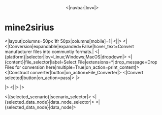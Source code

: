 <center>
<|navbar|lov=|>
</center>

# mine2sirius

<|layout|columns=50px 1fr 50px|columns[mobile]=1|
<||>
<|
    <|Conversion|expandable|expanded=False|hover_text=Convert manufacturer files into communtiy formats.|
<|{platform}|selector|lov=Linux;Windows;MacOS|dropdown|>
<|{content}|file_selector|label=Select File|extensions=*|drop_message=Drop Files for conversion here|multiple=True|on_action=print_content|>
<|Construct converter|button|on_action=File_Converter|>
<|Convert selected|button|on_action=pass|>
    |>
    
|>
<||>
|>

<|{selected_scenario}|scenario_selector|>
<|{selected_data_node}|data_node_selector|>
<|{selected_data_node}|data_node|>